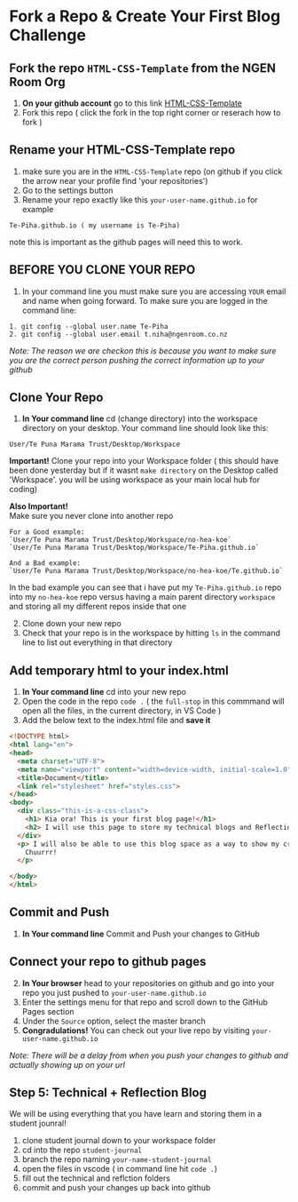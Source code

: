 # Fork a Repo & Create Your First Blog Challenge

## Fork the repo `HTML-CSS-Template` from the NGEN Room Org
1. __On your github account__ go to this link [HTML-CSS-Template](https://github.com/NGEN-Room/HTML-CSS-Template) 
2. Fork this repo ( click the fork in the top right corner or reserach how to fork )

## Rename your HTML-CSS-Template repo
1. make sure you are in the `HTML-CSS-Template` repo (on github if you click the arrow near your profile find 'your repositories')
2. Go to the settings button 
3. Rename your repo exactly like this `your-user-name.github.io` for example
```
Te-Piha.github.io ( my username is Te-Piha)
``` 
note this is important as the github pages will need this to work.

## BEFORE YOU CLONE YOUR REPO
1. In your command line you must make sure you are accessing `YOUR` email and name when going forward. To make sure you are logged in the command line:
```
1. git config --global user.name Te-Piha
2. git config --global user.email t.niha@ngenroom.co.nz
```
_Note: The reason we are checkon this is because you want to make sure you are the correct person pushing the correct information up to your github_

## Clone Your Repo 
1. __In Your command line__ cd (change directory) into the workspace directory on your desktop. Your command line should look like this:
```
User/Te Puna Marama Trust/Desktop/Workspace
```
__Important!__ Clone your repo into your Workspace folder ( this should have been done yesterday but if it wasnt `make directory` on the Desktop called 'Workspace'. you will be using workspace as your main local hub for coding)

__Also Important!__  
Make sure you never clone into another repo
``` 
For a Good example:
`User/Te Puna Marama Trust/Desktop/Workspace/no-hea-koe`     
`User/Te Puna Marama Trust/Desktop/Workspace/Te-Piha.github.io` 

And a Bad example:
`User/Te Puna Marama Trust/Desktop/Workspace/no-hea-koe/Te.github.io` 
``` 
In the bad example you can see that i have put my `Te-Piha.github.io` repo into my `no-hea-koe` repo versus having a main parent directory `workspace` and storing all my different repos inside that one


2. Clone down your new repo
3. Check that your repo is in the workspace by hitting `ls` in the command line to list out everything in that directory


## Add temporary html to your index.html
1. __In Your command line__ cd into your new repo 
2. Open the code in the repo `code .` ( the `full-stop` in this commmand will open all the files, in the current directory, in VS Code )
3. Add the below text to the index.html file and __save it__

```html
<!DOCTYPE html>
<html lang="en">
<head>
  <meta charset="UTF-8">
  <meta name="viewport" content="width=device-width, initial-scale=1.0">
  <title>Document</title>
  <link rel="stylesheet" href="styles.css">
</head>
<body>
  <div class="this-is-a-css-class"> 
    <h1> Kia ora! This is your first blog page!</h1> 
    <h2> I will use this page to store my technical blogs and Reflection blogs </h2>
  </div>
  <p> I will also be able to use this blog space as a way to show my creativity and build my own blog.
    Chuurrr!
  </p>

</body>
</html>
``` 
## Commit and Push 

1. __In Your command line__ Commit and Push your changes to GitHub

## Connect your repo to github pages
2. __In Your browser__ head to your repositories on github and go into your repo you just pushed to `your-user-name.github.io`
3. Enter the settings menu for that repo and scroll down to the GitHub Pages section
4. Under the `Source` option, select the master branch
5. __Congradulations!__ You can check out your live repo by visiting `your-user-name.github.io`


_Note: There will be a delay from when you push your changes to github and actually showing up on your url_

## Step 5: Technical + Reflection Blog
We will be using everything that you have learn and storing them in a student jounral!
1. clone student journal down to your workspace folder
2. cd into the repo `student-journal`
3. branch the repo naming `your-name-student-journal`
4. open the files in vscode ( in command line hit `code .`)
5. fill out the technical and reflction folders 
6. commit and push your changes up back into github

